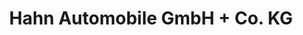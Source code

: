 ---
title: "Hahn Automobile GmbH + Co. KG"
url: /ebersbach-an-der-fils/hahn-automobile-gmbh-co-kg/
shop: Autohaus
---